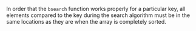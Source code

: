 In order that the `bsearch` function works properly for a particular key, all elements compared to the key during the search algorithm must be in the same locations as they are when the array is completely sorted.
